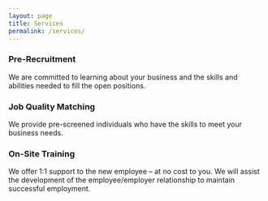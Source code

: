 ```yaml
---
layout: page
title: Services
permalink: /services/
---
```


<div class="col-md-4" >
    <h3>Pre-Recruitment</h3>
    <p>We are committed to learning about your business and the skills and abilities needed to fill the open positions.</p>
</div>

<div class="col-md-4">
    <h3>Job Quality Matching</h3>
    <p>We provide pre-screened individuals who have the skills to meet your business needs.</p>
</div>
<div class="col-md-4">
    <h3>On-Site Training</h3>
    <p>We offer 1:1 support to the new employee – at no cost to you. We will assist the development of the employee/employer relationship to maintain successful employment.
</p>
</div>

